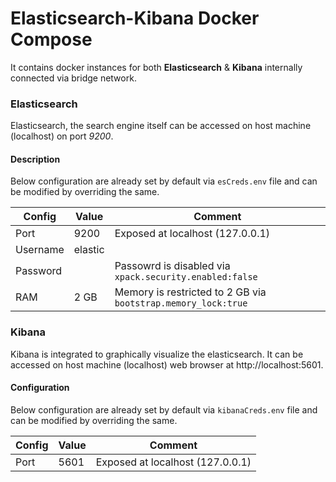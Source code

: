 # Elasticsearch-Kibana Docker Compose
It contains docker instances for both **Elasticsearch** & **Kibana** internally connected via bridge network.

### Elasticsearch
Elasticsearch, the search engine itself can be accessed on host machine (localhost) on port _9200_.

#### Description
Below configuration are already set by default via `esCreds.env` file and can be modified by overriding the same.

| Config   | Value    | Comment                                                       |
| -------- | -------- | ------------------------------------------------------------- |
| Port     | 9200     | Exposed at localhost (127.0.0.1)                              |
| Username | elastic  |                                                               |
| Password |          | Passowrd is disabled via `xpack.security.enabled:false`       |
| RAM      | 2 GB     | Memory is restricted to 2 GB via `bootstrap.memory_lock:true` |

### Kibana
Kibana is integrated to graphically visualize the elasticsearch.
It can be accessed on host machine (localhost) web browser at http://localhost:5601.

#### Configuration
Below configuration are already set by default via `kibanaCreds.env` file and can be modified by overriding the same.

| Config   | Value | Comment                          |
| -------- | ----- | -------------------------------- |
| Port     | 5601  | Exposed at localhost (127.0.0.1) |
